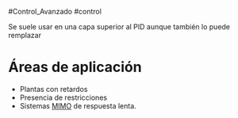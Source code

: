 #Control_Avanzado #control 
  
Se suele usar en una capa superior al PID aunque también lo puede remplazar
# Áreas de aplicación
-   Plantas con retardos
-   Presencia de restricciones
-   Sistemas [MIMO](Plantas%20MIMO.md) de respuesta lenta.
